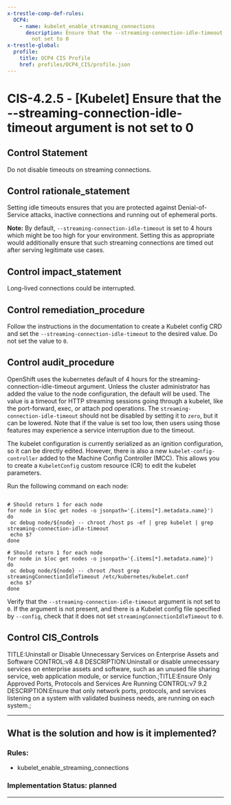 ```yaml
---
x-trestle-comp-def-rules:
  OCP4:
    - name: kubelet_enable_streaming_connections
      description: Ensure that the --streaming-connection-idle-timeout argument is
        not set to 0
x-trestle-global:
  profile:
    title: OCP4 CIS Profile
    href: profiles/OCP4_CIS/profile.json
---
```


# CIS-4.2.5 - \[Kubelet\] Ensure that the --streaming-connection-idle-timeout argument is not set to 0

## Control Statement

Do not disable timeouts on streaming connections.

## Control rationale_statement

Setting idle timeouts ensures that you are protected against Denial-of-Service attacks, inactive connections and running out of ephemeral ports. 

**Note:** By default, `--streaming-connection-idle-timeout` is set to 4 hours which might be too high for your environment. Setting this as appropriate would additionally ensure that such streaming connections are timed out after serving legitimate use cases.

## Control impact_statement

Long-lived connections could be interrupted.

## Control remediation_procedure

Follow the instructions in the documentation to create a Kubelet config CRD and set the `--streaming-connection-idle-timeout` to the desired value. Do not set the value to `0`.

## Control audit_procedure

OpenShift uses the kubernetes default of 4 hours for the streaming-connection-idle-timeout argument. Unless the cluster administrator has added the value to the node configuration, the default will be used. The value is a timeout for HTTP streaming sessions going through a kubelet, like the port-forward, exec, or attach pod operations. The `streaming-connection-idle-timeout` should not be disabled by setting it to `zero`, but it can be lowered. Note that if the value is set too low, then users using those features may experience a service interruption due to the timeout. 

The kubelet configuration is currently serialized as an ignition configuration, so it can be directly edited. However, there is also a new `kubelet-config-controller` added to the Machine Config Controller (MCC). This allows you to create a `KubeletConfig` custom resource (CR) to edit the kubelet parameters.

Run the following command on each node:

```

# Should return 1 for each node
for node in $(oc get nodes -o jsonpath='{.items[*].metadata.name}')
do
 oc debug node/${node} -- chroot /host ps -ef | grep kubelet | grep streaming-connection-idle-timeout
 echo $?
done

# Should return 1 for each node
for node in $(oc get nodes -o jsonpath='{.items[*].metadata.name}')
do
 oc debug node/${node} -- chroot /host grep streamingConnectionIdleTimeout /etc/kubernetes/kubelet.conf
 echo $?
done
```

Verify that the `--streaming-connection-idle-timeout` argument is not set to `0`.
If the argument is not present, and there is a Kubelet config file specified by `--config`, check that it does not set `streamingConnectionIdleTimeout` to `0`.

## Control CIS_Controls

TITLE:Uninstall or Disable Unnecessary Services on Enterprise Assets and Software CONTROL:v8 4.8 DESCRIPTION:Uninstall or disable unnecessary services on enterprise assets and software, such as an unused file sharing service, web application module, or service function.;TITLE:Ensure Only Approved Ports, Protocols and Services Are Running CONTROL:v7 9.2 DESCRIPTION:Ensure that only network ports, protocols, and services listening on a system with validated business needs, are running on each system.;

______________________________________________________________________

## What is the solution and how is it implemented?

<!-- For implementation status enter one of: implemented, partial, planned, alternative, not-applicable -->

<!-- Note that the list of rules under ### Rules: is read-only and changes will not be captured after assembly to JSON -->

<!-- Add control implementation description here for control: CIS-4.2.5 -->

### Rules:

  - kubelet_enable_streaming_connections

### Implementation Status: planned

______________________________________________________________________
